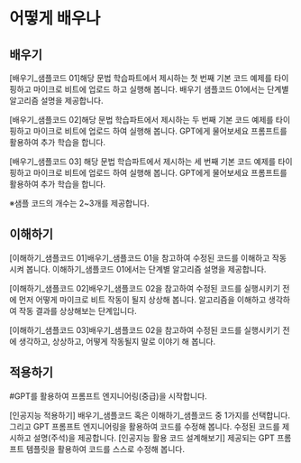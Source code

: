 # 어떻게 배우나
## 배우기
[배우기_샘플코드 01]해당 문법 학습파트에서 제시하는  첫 번째 기본 코드 예제를 타이핑하고 마이크로 비트에 업로드 하고 실행해 봅니다.  배우기 샘플코드 01에서는 단계별 알고리즘 설명을 제공합니다. 

[배우기_샘플코드 02]해당 문법 학습파트에서 제시하는 두 번째 기본 코드 예제를 타이핑하고 마이크로 비트에 업로드 하여 실행해 봅니다.  GPT에게 물어보세요 프롬프트를 활용하여 추가 학습을 합니다. 

[배우기_샘플코드 03] 해당 문법 학습파트에서 제시하는 세 번째 기본 코드 예제를 타이핑하고 마이크로 비트에 업로드 하여 실행해 봅니다.  GPT에게 물어보세요 프롬프트를 활용하여 추가 학습을 합니다. 

※샘플 코드의 개수는 2~3개를 제공합니다.

## 이해하기
[이해하기_샘플코드 01]배우기_샘플코드 01을 참고하여 수정된 코드를 이해하고 작동시켜 봅니다.  이해하기_샘플코드 01에서는 단계별 알고리즘 설명을 제공합니다.
	
[이해하기_샘플코드 02]배우기_샘플코드 02을 참고하여 수정된 코드를 실행시키기 전에 먼저 어떻게 마이크로 비트 작동이 될지 상상해 봅니다.  알고리즘을 이해하고 생각하여 작동 결과를 상상해보는 단계입니다. 

[이해하기_샘플코드 03]배우기_샘플코드 02을 참고하여 수정된 코드를 실행시키기 전에 생각하고, 상상하고, 어떻게 작동될지 말로 이야기 해 봅니다.

## 적용하기
#GPT를 활용하여 프롬프트 엔지니어링(중급)을 시작합니다.

[인공지능 적용하기] 배우기_샘플코드 혹은 이해하기_샘플코드 중 1가지를 선택합니다.  그리고 GPT 프롬프트 엔지니어링을 활용하여 코드를 수정해 봅니다.  수정된 코드를 제시하고 설명(주석)을 제공합니다.
[인공지능 활용 코드 설계해보기] 제공되는 GPT 프롬프트 템플릿을 활용하여 코드를 스스로 수정해 봅니다.
